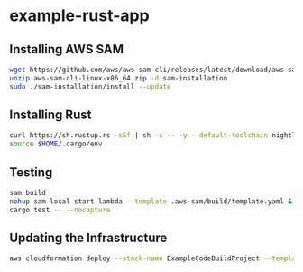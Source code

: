# example-rust-app

## Installing AWS SAM

```bash
wget https://github.com/aws/aws-sam-cli/releases/latest/download/aws-sam-cli-linux-x86_64.zip
unzip aws-sam-cli-linux-x86_64.zip -d sam-installation
sudo ./sam-installation/install --update
```

## Installing Rust

```bash
curl https://sh.rustup.rs -sSf | sh -s -- -y --default-toolchain nightly
source $HOME/.cargo/env
```

## Testing

```bash
sam build
nohup sam local start-lambda --template .aws-sam/build/template.yaml &
cargo test -- --nocapture
```

## Updating the Infrastructure
```bash
aws cloudformation deploy --stack-name ExampleCodeBuildProject --template-file ./templates/infrastructure.yaml --capabilities CAPABILITY_IAM
```
